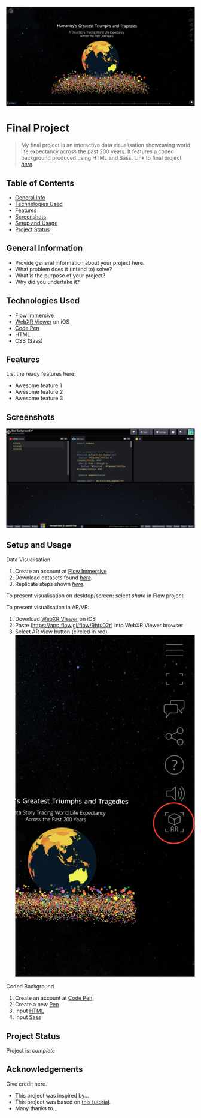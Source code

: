 ![alt text](https://github.com/cdansereau2022/Final-Project-/blob/main/Images/Viz%20Start%20Page.png)
# Final Project
> My final project is an interactive data visualisation showcasing world life expectancy across the past 200 years. It features a coded background produced using HTML and Sass. 
> Link to final project [_here_](https://app.flow.gl/flow/9htu02r). 

## Table of Contents
* [General Info](#general-information)
* [Technologies Used](#technologies-used)
* [Features](#features)
* [Screenshots](#screenshots)
* [Setup and Usage](#setup-and-usage)
* [Project Status](#project-status)


## General Information
- Provide general information about your project here.
- What problem does it (intend to) solve?
- What is the purpose of your project?
- Why did you undertake it?
<!-- You don't have to answer all the questions - just the ones relevant to your project. -->


## Technologies Used
- [Flow Immersive](https://flowimmersive.com/) 
- [WebXR Viewer](https://apps.apple.com/us/app/webxr-viewer/id1295998056) on iOS
- [Code Pen](https://codepen.io/)
- HTML 
- CSS (Sass) 


## Features
List the ready features here:
- Awesome feature 1
- Awesome feature 2
- Awesome feature 3


## Screenshots
![alt text](https://github.com/cdansereau2022/Final-Project-/blob/main/Images/CodePen%20Screenshot.png)


## Setup and Usage

Data Visualisation 
1. Create an account at [Flow Immersive](https://flowimmersive.com/) 
2. Download datasets found [_here_](https://drive.google.com/drive/folders/1pxbeBI75I_uA3wXf12DL_trpRCTVRHA2?usp=sharing). 
3. Replicate steps shown [_here_](https://app.flow.gl/flow/9htu02r).

To present visualisation on desktop/screen: select _share_ in Flow project

To present visualisation in AR/VR: 
1. Download [WebXR Viewer](https://apps.apple.com/us/app/webxr-viewer/id1295998056) on iOS
2. Paste (https://app.flow.gl/flow/9htu02r) into WebXR Viewer browser
3. Select AR View button (circled in red) ![Alt Text](https://github.com/cdansereau2022/Final-Project-/blob/main/Images/AR%20View%20Button.png)

Coded Background 
1. Create an account at [Code Pen](https://codepen.io/)
2. Create a new [Pen](https://codepen.io/pen/)
3. Input [HTML](https://github.com/cdansereau2022/Final-Project-/blob/main/Code/index.haml) 
4. Input [Sass](https://github.com/cdansereau2022/Final-Project-/blob/main/Code/style.sass)



## Project Status
Project is: _complete_ 



## Acknowledgements
Give credit here.
- This project was inspired by...
- This project was based on [this tutorial](https://www.example.com).
- Many thanks to...


